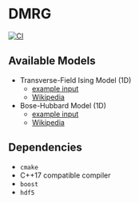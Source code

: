 # DMRG

[![CI](https://github.com/f-koehler/dmrg/actions/workflows/ci.yml/badge.svg)](https://github.com/f-koehler/dmrg/actions/workflows/ci.yml)

## Available Models

- Transverse-Field Ising Model (1D)
  - [example input](examples/transverse_ising_1d.json)
  - [Wikipedia](https://en.wikipedia.org/wiki/Transverse-field_Ising_model)
- Bose-Hubbard Model (1D)
  - [example input](examples/bose_hubbard_1d.json)
  - [Wikipedia](https://en.wikipedia.org/wiki/Bose%E2%80%93Hubbard_model)

## Dependencies

- `cmake`
- C++17 compatible compiler
- `boost`
- `hdf5`
